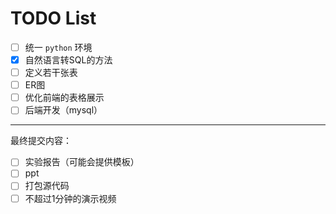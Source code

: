 # TODO List

- [ ] 统一 `python` 环境
- [x] 自然语言转SQL的方法
- [ ] 定义若干张表
- [ ] ER图
- [ ] 优化前端的表格展示
- [ ] 后端开发（mysql）

---

最终提交内容：

- [ ] 实验报告（可能会提供模板）
- [ ] ppt
- [ ] 打包源代码
- [ ] 不超过1分钟的演示视频